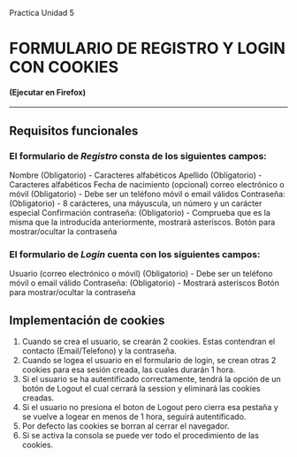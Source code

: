 Practica Unidad 5

# FORMULARIO DE REGISTRO Y LOGIN CON COOKIES
#### (Ejecutar en Firefox)
***

## Requisitos funcionales

### El formulario de ***Registro*** consta de los siguientes campos:

Nombre  (Obligatorio) - Caracteres alfabéticos
Apellido (Obligatorio) - Caracteres alfabéticos
Fecha de nacimiento (opcional)
correo electrónico o móvil (Obligatorio) - Debe ser un teléfono móvil o email válidos 
Contraseña: (Obligatorio) - 8 carácteres, una máyuscula, un número y un carácter especial
Confirmación contraseña: (Obligatorio) - Comprueba que es la misma que la introducida anteriormente, mostrará asteríscos.
Botón para mostrar/ocultar la contraseña

### El formulario de ***Login*** cuenta con los siguientes campos:

Usuario (correo electrónico o móvil) (Obligatorio) - Debe ser un teléfono móvil o email válido
Contraseña: (Obligatorio) -  Mostrará asteríscos
Botón para mostrar/ocultar la contraseña

## Implementación de cookies

1. Cuando se crea el usuario, se crearán 2 cookies. Estas contendran el contacto (Email/Telefono) y la contraseña.
2. Cuando se logea el usuario en el formulario de login, se crean otras 2 cookies para esa sesión creada, las cuales durarán 1 hora.
3. Si el usuario se ha autentificado correctamente, tendrá la opción de un botón de Logout el cual cerrará la session y eliminará las cookies creadas.
4. Si el usuario no presiona el boton de Logout pero cierra esa pestaña y se vuelve a logear en menos de 1 hora, seguirá autentificado.
5. Por defecto las cookies se borran al cerrar el navegador.
6. Si se activa la consola se puede ver todo el procedimiento de las cookies.

